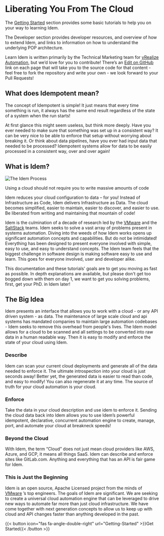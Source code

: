 # Liberating You From The Cloud

The [Getting Started](/Getting-Started/) section provides some basic tutorials to help you on your way to learning Idem.

The Developer section provides developer resources, and overview of how to extend Idem, and links to information on how to understand the underlying POP architecture.

Learn Idem is written primarily by the Technical Marketing team for [vRealize Automation](https://www.vmware.com/products/vrealize-automation.html), but we’d love for you to contribute! There’s an [Edit on GitHub](https://github.com/cmbu-tmm-sites/learnidem/edit/main/content/_index.md) link on each page that will take you to the source code for that content - feel free to fork the repository and write your own - we look forward to your Pull Requests!

## What does Idempotent mean?

The concept of Idempotent is simple! It just means that every time something is run, it always has the same end result regardless of the state of a system when the run starts!

At first glance this might seem useless, but think more deeply. Have you ever needed to make sure that something was set up in a consistent way? It can be very nice to be able to enforce that setup without worrying about breaking it. Or think about data pipelines, have you ever had input data that needed to be processed? Idempotent systems allow for data to be easily processed in a consistent way, over and over again!

## What is Idem?

![The Idem Process](/idem-process.png "Idem Process")

Using a cloud should not require you to write massive amounts of code

Idem reduces your cloud configuration to data – for you! Instead of Infrastructure as Code, Idem delivers Infrastructure as Data. The cloud becomes simplified, easier to maintain, easier to discover, and easier to use.
Be liberated from writing and maintaining that mountain of code!

Idem is the culmination of a decade of research led by the [VMware](https://www.vmware.com/) and the [SaltStack](https://www.vmware.com/products/vrealize-automation/saltstack-config.html) teams. Idem seeks to solve a vast array of problems present in systems automation. Diving into the weeds of how Idem works opens up significant automation concepts and capabilities. But do not be intimidated! Everything has been designed to present everyone involved with simple, easy to use, and easy to understand concepts. The Idem team feels that the biggest challenge in software design is making software easy to use and learn. This goes for everyone involved, user and developer alike.

This documentation and these tutorials' goals are to get you moving as fast as possible. In depth explanations are available, but please don't get too bogged down with them on day 1, we want to get you solving problems, first, get your PhD. in Idem later!

## The Big Idea
Idem presents an interface that allows you to work with a cloud - or any API driven system - as data. The maintenance of large scale cloud and api systems has mandated companies to maintain large automation codebases - Idem seeks to remove this overhead from people's lives. The Idem model allows for a cloud to be scanned and all settings to be converted into raw data in a human readable way. Then it is easy to modify and enforce the state of your cloud using Idem.

### Describe
Idem can scan your current cloud deployments and generate all of the data needed to enforce it. The ultimate introspection into your cloud is just seconds away! Better yet, the generated data is easier to read than code, and easy to modify! You can also regenerate it at any time. The source of truth for your cloud automation is your cloud.

### Enforce
Take the data in your cloud description and use idem to enforce it. Sending the cloud data back into Idem allows you to use Idem’s powerful idempotent, declarative, concurrent automation engine to create, manage, port, and automate your cloud at breakneck speeds!

### Beyond the Cloud
With Idem, the term “Cloud” does not just mean cloud providers like AWS, Azure, and GCP, it means all things SaaS. Idem can describe and enforce sites like GitLab.com. Anything and everything that has an API is fair game for Idem.

### This is Just the Beginning
Idem is an open source, Apache Licensed project from the minds of [VMware](https://www.vmware.com/) ’s top engineers. The goals of Idem are significant. We are seeking to create a universal cloud automation engine that can be leveraged to drive new ways to automate far more than just cloud infrastructure. We have come together with next generation concepts to allow us to keep up with cloud and API changes faster than anything developed in the past.

{{< button icon="fas fa-angle-double-right" url="Getting-Started" >}}Get Started{{< /button >}}
